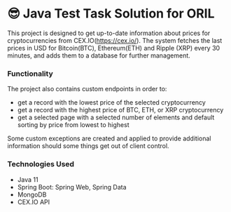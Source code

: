 # 😎 Java Test Task Solution for ORIL 

This project is designed to get up-to-date information about prices for cryptocurrencies from CEX.IO(https://cex.io/). The system fetches the last prices in USD for Bitcoin(BTC), Ethereum(ETH) and Ripple (XRP) every 30 minutes, and adds them to a database for further management.

### Functionality
The project also contains custom endpoints in order to:
- get a record with the lowest price of the selected cryptocurrency
- get a record with the highest price of BTC, ETH, or XRP cryptocurrency
- get a selected page with a selected number of elements and default sorting by price from lowest to highest

Some custom exceptions are created and applied to provide additional information should some things get out of client control.

### Technologies Used 
- Java 11
- Spring Boot: Spring Web, Spring Data
- MongoDB
- CEX.IO API







